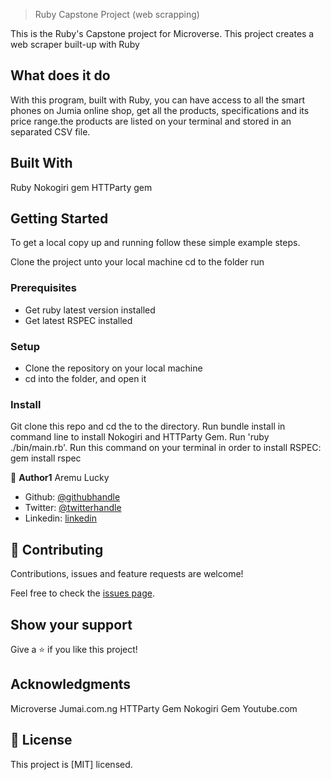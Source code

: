 >Ruby Capstone Project (web scrapping)

This is the Ruby's Capstone project for Microverse. This project creates a web scraper built-up with Ruby

## What does it do

With this program, built with Ruby, you can have access to all the smart phones on Jumia online shop, get all the products, specifications and its price range.the products are listed on your terminal and stored in an separated CSV file.

## Built With

Ruby
Nokogiri gem
HTTParty gem

## Getting Started

To get a local copy up and running follow these simple example steps.

Clone the project unto your local machine cd to the folder run

### Prerequisites

- Get ruby latest version installed
- Get latest RSPEC installed

### Setup

- Clone the repository on your local machine
- cd into the folder, and open it

### Install

Git clone this repo and cd the to the directory.
Run bundle install in command line to install Nokogiri and HTTParty Gem.
Run 'ruby ./bin/main.rb'.
Run this command on your terminal in order to install RSPEC: gem install rspec

👤 **Author1**
Aremu Lucky

- Github: [@githubhandle](https://github.com/Luckyaremu)
- Twitter: [@twitterhandle](@luckyaremu)
- Linkedin: [linkedin](https://www.linkedin.com/in/lucky-aremu-24807a145/)


## 🤝 Contributing

Contributions, issues and feature requests are welcome!

Feel free to check the [issues page]().

## Show your support

Give a ⭐️ if you like this project!

## Acknowledgments

Microverse
Jumai.com.ng
HTTParty Gem
Nokogiri Gem
Youtube.com

## 📝 License

This project is [MIT] licensed.